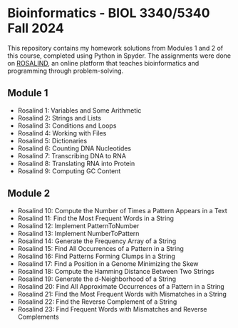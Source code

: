 # **Bioinformatics - BIOL 3340/5340 Fall 2024**
This repository contains my homework solutions from Modules 1 and 2 of this course, completed using Python in Spyder. The assignments were done on [ROSALIND](https://rosalind.info/problems/list-view/), an online platform that teaches bioinformatics and programming through problem-solving.

## **Module 1**
- Rosalind 1: Variables and Some Arithmetic
- Rosalind 2: Strings and Lists
- Rosalind 3: Conditions and Loops
- Rosalind 4: Working with Files
- Rosalind 5: Dictionaries
- Rosalind 6: Counting DNA Nucleotides
- Rosalind 7: Transcribing DNA to RNA
- Rosalind 8: Translating RNA into Protein
- Rosalind 9: Computing GC Content

 ## **Module 2**
- Rosalind 10: Compute the Number of Times a Pattern Appears in a Text
- Rosalind 11: Find the Most Frequent Words in a String
- Rosalind 12: Implement PatternToNumber
- Rosalind 13: Implement NumberToPattern
- Rosalind 14: Generate the Frequency Array of a String
- Rosalind 15: Find All Occurrences of a Pattern in a String
- Rosalind 16: Find Patterns Forming Clumps in a String
- Rosalind 17: Find a Position in a Genome Minimizing the Skew
- Rosalind 18: Compute the Hamming Distance Between Two Strings
- Rosalind 19: Generate the d-Neighborhood of a String
- Rosalind 20: Find All Approximate Occurrences of a Pattern in a String
- Rosalind 21: Find the Most Frequent Words with Mismatches in a String
- Rosalind 22: Find the Reverse Complement of a String
- Rosalind 23: Find Frequent Words with Mismatches and Reverse Complements
